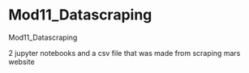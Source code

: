 # Mod11_Datascraping
Mod11_Datascraping


2 jupyter notebooks and a csv file that was made from scraping mars website
